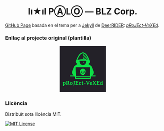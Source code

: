 <h1 align="center">lı★ıl PⒶLⓄ — BLZ Corp.</h1>

<a href="https://pages.github.com">GitHub Page</a> basada en el tema per a <a href="https://jekyllrb.com">Jekyll</a> de <a href="https://github.com/akiritsu">DeerRIDER</a>: <a href="https://github.com/akiritsu/pRoJEct-VeXEd"><i>pRoJEct-VeXEd</i></a>.

### Enllaç al projecte original (plantilla)

<p align="center"><a href="https://github.com/akiritsu/pRoJEct-VeXEd"><img src="src/assets/img/favicon.png" alt="Logo" width="150" height="150"></a></p>

### Llicència

Distribuït sota llicència MIT.

[![MIT License][license-shield]][license-url]

[license-shield]: https://img.shields.io/github/license/akiritsu/pRoJEct-VeXEd.svg?style=flat-square
[license-url]: https://github.com/akiritsu/pRoJEct-VeXEd/blob/master/LICENSE
